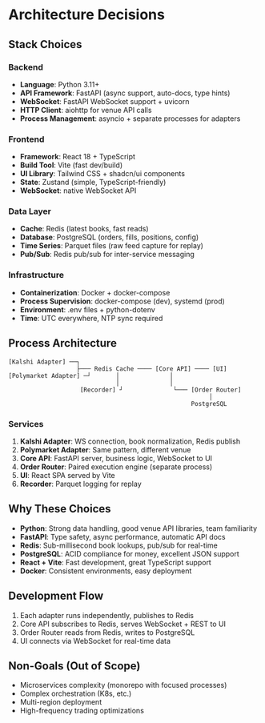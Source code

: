 # Architecture Decisions

## Stack Choices

### Backend
- **Language**: Python 3.11+
- **API Framework**: FastAPI (async support, auto-docs, type hints)
- **WebSocket**: FastAPI WebSocket support + uvicorn
- **HTTP Client**: aiohttp for venue API calls
- **Process Management**: asyncio + separate processes for adapters

### Frontend  
- **Framework**: React 18 + TypeScript
- **Build Tool**: Vite (fast dev/build)
- **UI Library**: Tailwind CSS + shadcn/ui components
- **State**: Zustand (simple, TypeScript-friendly)
- **WebSocket**: native WebSocket API

### Data Layer
- **Cache**: Redis (latest books, fast reads)
- **Database**: PostgreSQL (orders, fills, positions, config)
- **Time Series**: Parquet files (raw feed capture for replay)
- **Pub/Sub**: Redis pub/sub for inter-service messaging

### Infrastructure
- **Containerization**: Docker + docker-compose
- **Process Supervision**: docker-compose (dev), systemd (prod)
- **Environment**: .env files + python-dotenv
- **Time**: UTC everywhere, NTP sync required

## Process Architecture

```
[Kalshi Adapter] ──┐
                   ├─── Redis Cache ──── [Core API] ──── [UI]
[Polymarket Adapter] ─┘       │              │
                              │              │
                    [Recorder] ┘              └─── [Order Router]
                                                        │
                                                   PostgreSQL
```

### Services
1. **Kalshi Adapter**: WS connection, book normalization, Redis publish
2. **Polymarket Adapter**: Same pattern, different venue
3. **Core API**: FastAPI server, business logic, WebSocket to UI
4. **Order Router**: Paired execution engine (separate process)
5. **UI**: React SPA served by Vite
6. **Recorder**: Parquet logging for replay

## Why These Choices

- **Python**: Strong data handling, good venue API libraries, team familiarity
- **FastAPI**: Type safety, async performance, automatic API docs
- **Redis**: Sub-millisecond book lookups, pub/sub for real-time
- **PostgreSQL**: ACID compliance for money, excellent JSON support
- **React + Vite**: Fast development, great TypeScript support
- **Docker**: Consistent environments, easy deployment

## Development Flow

1. Each adapter runs independently, publishes to Redis
2. Core API subscribes to Redis, serves WebSocket + REST to UI  
3. Order Router reads from Redis, writes to PostgreSQL
4. UI connects via WebSocket for real-time data

## Non-Goals (Out of Scope)

- Microservices complexity (monorepo with focused processes)
- Complex orchestration (K8s, etc.)
- Multi-region deployment
- High-frequency trading optimizations